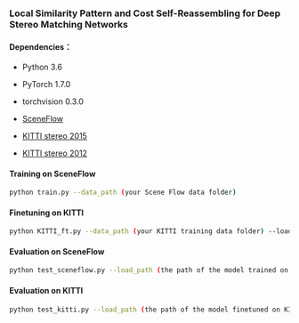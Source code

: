### Local Similarity Pattern and Cost Self-Reassembling for Deep Stereo Matching Networks  


#### Dependencies：

- Python 3.6

- PyTorch 1.7.0

- torchvision 0.3.0

- [SceneFlow](https://lmb.informatik.uni-freiburg.de/resources/datasets/SceneFlowDatasets.en.html)

- [KITTI stereo 2015](http://www.cvlibs.net/datasets/kitti/eval_scene_flow.php?benchmark=stereo)

- [KITTI stereo 2012](http://www.cvlibs.net/datasets/kitti/eval_stereo_flow.php?benchmark=stereo)

  

#### Training on SceneFlow

```bash
python train.py --data_path (your Scene Flow data folder)
```

#### Finetuning on KITTI

```bash
python KITTI_ft.py --data_path (your KITTI training data folder) --load_path (the path of the model trained on SceneFlow)
```

#### Evaluation on SceneFlow

```bash
python test_sceneflow.py --load_path (the path of the model trained on Scene Flow) 
```

#### Evaluation on KITTI

```bash
python test_kitti.py --load_path (the path of the model finetuned on KITTI) 
```



